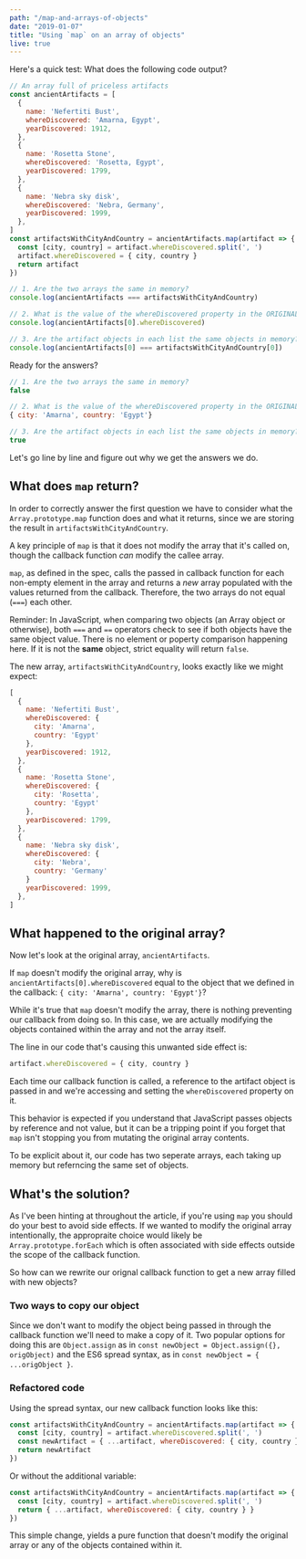 ```yaml
---
path: "/map-and-arrays-of-objects"
date: "2019-01-07"
title: "Using `map` on an array of objects"
live: true
---
```


Here's a quick test: What does the following code output?

```javascript
// An array full of priceless artifacts
const ancientArtifacts = [
  {
    name: 'Nefertiti Bust',
    whereDiscovered: 'Amarna, Egypt',
    yearDiscovered: 1912,
  },
  {
    name: 'Rosetta Stone',
    whereDiscovered: 'Rosetta, Egypt',
    yearDiscovered: 1799,
  },
  {
    name: 'Nebra sky disk',
    whereDiscovered: 'Nebra, Germany',
    yearDiscovered: 1999,
  },
]
const artifactsWithCityAndCountry = ancientArtifacts.map(artifact => {
  const [city, country] = artifact.whereDiscovered.split(', ')
  artifact.whereDiscovered = { city, country }
  return artifact
})

// 1. Are the two arrays the same in memory?
console.log(ancientArtifacts === artifactsWithCityAndCountry)

// 2. What is the value of the whereDiscovered property in the ORIGINAL array
console.log(ancientArtifacts[0].whereDiscovered)

// 3. Are the artifact objects in each list the same objects in memory?
console.log(ancientArtifacts[0] === artifactsWithCityAndCountry[0])
```

Ready for the answers?

```javascript
// 1. Are the two arrays the same in memory?
false

// 2. What is the value of the whereDiscovered property in the ORIGINAL array
{ city: 'Amarna', country: 'Egypt'}

// 3. Are the artifact objects in each list the same objects in memory?
true
```

Let's go line by line and figure out why we get the answers we do.

## What does `map` return?

In order to correctly answer the first question we have to consider what the `Array.prototype.map` function does and what it returns, since we are storing the result in `artifactsWithCityAndCountry`.

A key principle of `map` is that it does not modify the array that it's called on, though the callback function _can_ modify the callee array.

`map`, as defined in the spec, calls the passed in callback function for each non-empty element in the array and returns a _new_ array populated with the values returned from the callback. Therefore, the two arrays do not equal (`===`) each other.

Reminder: In JavaScript, when comparing two objects (an Array object or otherwise), both `===` and `==` operators check to see if both objects have the same object value. There is no element or poperty comparison happening here. If it is not the **same** object, strict equality will return `false`.

The new array, `artifactsWithCityAndCountry`, looks exactly like we might expect:

```javascript
[
  {
    name: 'Nefertiti Bust',
    whereDiscovered: {
      city: 'Amarna',
      country: 'Egypt'
    },
    yearDiscovered: 1912,
  },
  {
    name: 'Rosetta Stone',
    whereDiscovered: {
      city: 'Rosetta',
      country: 'Egypt'
    },
    yearDiscovered: 1799,
  },
  {
    name: 'Nebra sky disk',
    whereDiscovered: {
      city: 'Nebra',
      country: 'Germany'
    }
    yearDiscovered: 1999,
  },
]
```

## What happened to the original array?

Now let's look at the original array, `ancientArtifacts`.

If `map` doesn't modify the original array, why is `ancientArtifacts[0].whereDiscovered` equal to the object that we defined in the callback: `{ city: 'Amarna', country: 'Egypt'}`?

While it's true that `map` doesn't modify the array, there is nothing preventing our callback from doing so. In this case, we are actually modifying the objects contained within the array and not the array itself.

The line in our code that's causing this unwanted side effect is:

```javascript
artifact.whereDiscovered = { city, country }
```

Each time our callback function is called, a reference to the artifact object is passed in and we're accessing and setting the `whereDiscovered` property on it.

This behavior is expected if you understand that JavaScript passes objects by reference and not value, but it can be a tripping point if you forget that `map` isn't stopping you from mutating the original array contents.

To be explicit about it, our code has two seperate arrays, each taking up memory but referncing the same set of objects.

## What's the solution?

As I've been hinting at throughout the article, if you're using `map` you should do your best to avoid side effects. If we wanted to modify the original array intentionally, the appropraite choice would likely be `Array.prototype.forEach` which is often associated with side effects outside the scope of the callback function.

So how can we rewrite our orignal callback function to get a new array filled with new objects?

### Two ways to copy our object

Since we don't want to modify the object being passed in through the callback function we'll need to make a copy of it. Two popular options for doing this are `Object.assign` as in `const newObject = Object.assign({}, origObject)` and the ES6 spread syntax, as in `const newObject = { ...origObject }`.

### Refactored code

Using the spread syntax, our new callback function looks like this:

```javascript
const artifactsWithCityAndCountry = ancientArtifacts.map(artifact => {
  const [city, country] = artifact.whereDiscovered.split(', ')
  const newArtifact = { ...artifact, whereDiscovered: { city, country } }
  return newArtifact
})
```

Or without the additional variable:

```javascript
const artifactsWithCityAndCountry = ancientArtifacts.map(artifact => {
  const [city, country] = artifact.whereDiscovered.split(', ')
  return { ...artifact, whereDiscovered: { city, country } }
})
```

This simple change, yields a pure function that doesn't modify the original array or any of the objects contained within it.

